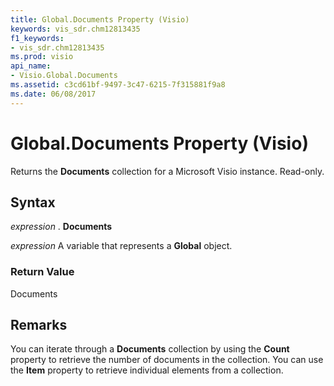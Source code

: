 ```yaml
---
title: Global.Documents Property (Visio)
keywords: vis_sdr.chm12813435
f1_keywords:
- vis_sdr.chm12813435
ms.prod: visio
api_name:
- Visio.Global.Documents
ms.assetid: c3cd61bf-9497-3c47-6215-7f315881f9a8
ms.date: 06/08/2017
---
```



# Global.Documents Property (Visio)

Returns the  **Documents** collection for a Microsoft Visio instance. Read-only.


## Syntax

 _expression_ . **Documents**

 _expression_ A variable that represents a **Global** object.


### Return Value

Documents


## Remarks

You can iterate through a  **Documents** collection by using the **Count** property to retrieve the number of documents in the collection. You can use the **Item** property to retrieve individual elements from a collection.


